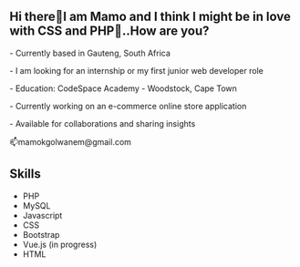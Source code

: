 <h2>Hi there👋I am Mamo and I think I might be in love with CSS and PHP👀..How are you?</h2>
<p> - Currently based in Gauteng, South Africa</p>
<p> - I am looking for an internship or my first junior web developer role</p>
<p> - Education: CodeSpace Academy - Woodstock, Cape Town </p>
<p> - Currently working on an e-commerce online store application</p>
<p> - Available for collaborations and sharing insights</p>
<p>📫mamokgolwanem@gmail.com</p>

<h2>Skills</h2>
<ul>
 <li>PHP</li>
 <li>MySQL </li>
<li>Javascript </li>
<li> CSS</li>
<li> Bootstrap </li>
 <li> Vue.js (in progress) </li>
<li>HTML</li>
</ul>

